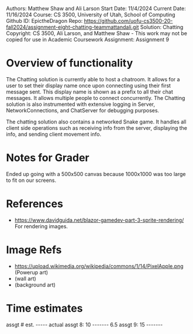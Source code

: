 Authors: Matthew Shaw and Ali Larson
Start Date: 11/4/2024
Current Date: 11/16/2024
Course: CS 3500, University of Utah, School of Computing
Github ID: EpictheDragon
Repo: https://github.com/uofu-cs3500-20-fall2024/assignment-eight-chatting-teammattandali.git
Solution: Chatting
Copyright: CS 3500, Ali Larson, and Matthew Shaw - This work may not be copied for use in Academic Coursework
Assignment: Assignment 9

# Overview of functionality
The Chatting solution is currently able to host a chatroom. It allows for a user to set their display name once upon connecting using their
first message sent. This display name is shown as a prefix to all their chat messages. It allows multiple people to connect concurrently. 
The Chatting solution is also instrumented with extensive logging in Server, NetworkConnections, and ChatServer for debugging purposes.

The chatting solution also contains a networked Snake game. It handles all client side operations such as receiving info from the server,
displaying the info, and sending client movement info. 

# Notes for Grader
Ended up going with a 500x500 canvas because 1000x1000 was too large to fit on our screens.

# References
* https://www.davidguida.net/blazor-gamedev-part-3-sprite-rendering/ For rendering images.

# Image Refs
* https://upload.wikimedia.org/wikipedia/commons/1/14/PixelApple.png (Powerup art)
*  (wall art)
*  (background art)

# Time estimates
assgt #  est. ----- actual
assgt 8: 10 ------- 6.5
assgt 9: 15 -------
